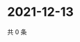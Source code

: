 # 2021-12-13

共 0 条

<!-- BEGIN WEIBO -->
<!-- 最后更新时间 Mon Dec 13 2021 17:13:47 GMT+0800 (China Standard Time) -->

<!-- END WEIBO -->
